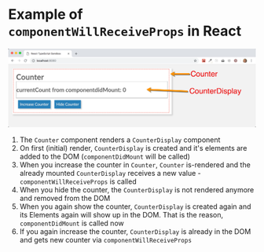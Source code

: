 # Example of `componentWillReceiveProps` in React

![Example Application](screenshot.png)

1.  The `Counter` component renders a `CounterDisplay` component
2.  On first (initial) render, `CounterDisplay` is created and it's elements are added to the DOM (`componentDidMount` will be called)
3.  When you increase the counter in `Counter`, `Counter` is-rendered and the already mounted `CounterDisplay` receives a new value - `componentWillReceiveProps` is called
4.  When you hide the counter, the `CounterDisplay` is not rendered anymore and removed from the DOM
5.  When you again show the counter, `CounterDisplay` is created again and its Elements again will show up in the DOM. That is the reason, `componentDidMount` is called now
6.  If you again increase the counter, `CounterDisplay` is already in the DOM and gets new counter via `componentWillReceiveProps`
